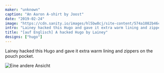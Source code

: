 ```yaml
---
maker: "unknown"
caption: "An Aaron A-shirt by Joost"
date: "2019-02-24"
image: "https://cdn.sanity.io/images/hl5bw8cj/site-content/574a1082b46ca29961461e9fa3f0a03772a1da74-1000x972.jpg"
intro: "Lainey hacked this Hugo and gave it extra warm lining and zippers on the pouch pocket."
title: "[auf Englisch] A hacked Hugo by Lainey"
designs: ["hugo"]
---
```


Lainey hacked this Hugo and gave it extra warm lining and zippers on the pouch pocket.

![Eine andere Ansicht](https://posts.freesewing.org/uploads/hugo_by_lainey_2_81b29a8f49.jpg "Eine andere Ansicht")
